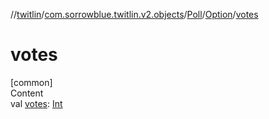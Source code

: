 //[twitlin](../../../index.md)/[com.sorrowblue.twitlin.v2.objects](../../index.md)/[Poll](../index.md)/[Option](index.md)/[votes](votes.md)



# votes  
[common]  
Content  
val [votes](votes.md): [Int](https://kotlinlang.org/api/latest/jvm/stdlib/kotlin/-int/index.html)  



